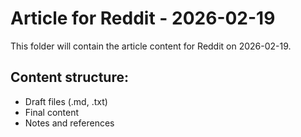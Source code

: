 # Article for Reddit - 2026-02-19

This folder will contain the article content for Reddit on 2026-02-19.

## Content structure:
- Draft files (.md, .txt)
- Final content
- Notes and references
